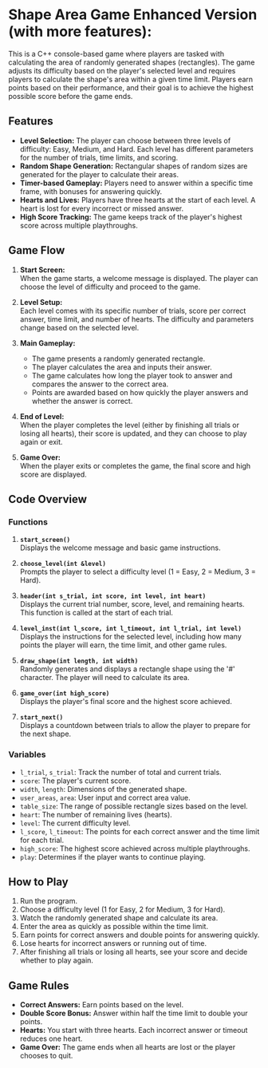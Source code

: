 # Shape Area Game Enhanced Version (with more features):

This is a C++ console-based game where players are tasked with calculating the area of randomly generated shapes (rectangles). The game adjusts its difficulty based on the player's selected level and requires players to calculate the shape's area within a given time limit. Players earn points based on their performance, and their goal is to achieve the highest possible score before the game ends.

## Features

- **Level Selection:** The player can choose between three levels of difficulty: Easy, Medium, and Hard. Each level has different parameters for the number of trials, time limits, and scoring.
- **Random Shape Generation:** Rectangular shapes of random sizes are generated for the player to calculate their areas.
- **Timer-based Gameplay:** Players need to answer within a specific time frame, with bonuses for answering quickly.
- **Hearts and Lives:** Players have three hearts at the start of each level. A heart is lost for every incorrect or missed answer.
- **High Score Tracking:** The game keeps track of the player's highest score across multiple playthroughs.

## Game Flow

1. **Start Screen:**  
   When the game starts, a welcome message is displayed. The player can choose the level of difficulty and proceed to the game.

2. **Level Setup:**  
   Each level comes with its specific number of trials, score per correct answer, time limit, and number of hearts. The difficulty and parameters change based on the selected level.

3. **Main Gameplay:**  
   - The game presents a randomly generated rectangle.
   - The player calculates the area and inputs their answer.
   - The game calculates how long the player took to answer and compares the answer to the correct area.
   - Points are awarded based on how quickly the player answers and whether the answer is correct.

4. **End of Level:**  
   When the player completes the level (either by finishing all trials or losing all hearts), their score is updated, and they can choose to play again or exit.

5. **Game Over:**  
   When the player exits or completes the game, the final score and high score are displayed.

## Code Overview

### Functions

1. **`start_screen()`**  
   Displays the welcome message and basic game instructions.

2. **`choose_level(int &level)`**  
   Prompts the player to select a difficulty level (1 = Easy, 2 = Medium, 3 = Hard).

3. **`header(int s_trial, int score, int level, int heart)`**  
   Displays the current trial number, score, level, and remaining hearts. This function is called at the start of each trial.

4. **`level_inst(int l_score, int l_timeout, int l_trial, int level)`**  
   Displays the instructions for the selected level, including how many points the player will earn, the time limit, and other game rules.

5. **`draw_shape(int length, int width)`**  
   Randomly generates and displays a rectangle shape using the '#' character. The player will need to calculate its area.

6. **`game_over(int high_score)`**  
   Displays the player's final score and the highest score achieved.

7. **`start_next()`**  
   Displays a countdown between trials to allow the player to prepare for the next shape.

### Variables

- `l_trial`, `s_trial`: Track the number of total and current trials.
- `score`: The player's current score.
- `width`, `length`: Dimensions of the generated shape.
- `user_areas`, `area`: User input and correct area value.
- `table_size`: The range of possible rectangle sizes based on the level.
- `heart`: The number of remaining lives (hearts).
- `level`: The current difficulty level.
- `l_score`, `l_timeout`: The points for each correct answer and the time limit for each trial.
- `high_score`: The highest score achieved across multiple playthroughs.
- `play`: Determines if the player wants to continue playing.

## How to Play

1. Run the program.
2. Choose a difficulty level (1 for Easy, 2 for Medium, 3 for Hard).
3. Watch the randomly generated shape and calculate its area.
4. Enter the area as quickly as possible within the time limit.
5. Earn points for correct answers and double points for answering quickly.
6. Lose hearts for incorrect answers or running out of time.
7. After finishing all trials or losing all hearts, see your score and decide whether to play again.

## Game Rules

- **Correct Answers:** Earn points based on the level.
- **Double Score Bonus:** Answer within half the time limit to double your points.
- **Hearts:** You start with three hearts. Each incorrect answer or timeout reduces one heart.
- **Game Over:** The game ends when all hearts are lost or the player chooses to quit.